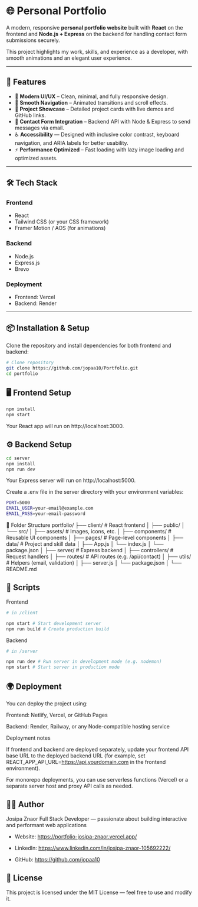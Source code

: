 # 🌐 Personal Portfolio

A modern, responsive **personal portfolio website** built with **React** on the frontend and **Node.js + Express** on the backend for handling contact form submissions securely.

This project highlights my work, skills, and experience as a developer, with smooth animations and an elegant user experience.

---

## 🚀 Features

- 🎨 **Modern UI/UX** – Clean, minimal, and fully responsive design.
- 🧭 **Smooth Navigation** – Animated transitions and scroll effects.
- 💼 **Project Showcase** – Detailed project cards with live demos and GitHub links.
- 💬 **Contact Form Integration** – Backend API with Node & Express to send messages via email.
- ♿ **Accessibility** — Designed with inclusive color contrast, keyboard navigation, and ARIA labels for better usability.
- ⚡ **Performance Optimized** – Fast loading with lazy image loading and optimized assets.

---

## 🛠️ Tech Stack

### **Frontend**

- React
- Tailwind CSS (or your CSS framework)
- Framer Motion / AOS (for animations)

### **Backend**

- Node.js
- Express.js
- Brevo

### **Deployment**

- Frontend: Vercel
- Backend: Render

---

## 📦 Installation & Setup

Clone the repository and install dependencies for both frontend and backend:

```bash
# Clone repository
git clone https://github.com/jopaa10/Portfolio.git
cd portfolio
```

## 🖥️ Frontend Setup

```bash
npm install
npm start
```

Your React app will run on http://localhost:3000.

## ⚙️ Backend Setup

```bash
cd server
npm install
npm run dev
```

Your Express server will run on http://localhost:5000.

Create a .env file in the server directory with your environment variables:

```bash
PORT=5000
EMAIL_USER=your-email@example.com
EMAIL_PASS=your-email-password
```

🧱 Folder Structure
portfolio/
├── client/ # React frontend
│ ├── public/
│ └── src/
│ ├── assets/ # Images, icons, etc.
│ ├── components/ # Reusable UI components
│ ├── pages/ # Page-level components
│ ├── data/ # Project and skill data
│ ├── App.js
│ └── index.js
│ └── package.json
│
├── server/ # Express backend
│ ├── controllers/ # Request handlers
│ ├── routes/ # API routes (e.g. /api/contact)
│ ├── utils/ # Helpers (email, validation)
│ ├── server.js
│ └── package.json
│
└── README.md

## 🧰 Scripts

Frontend

```bash
# in /client

npm start # Start development server
npm run build # Create production build
```

Backend

```bash
# in /server

npm run dev # Run server in development mode (e.g. nodemon)
npm start # Start server in production mode
```

## 🌍 Deployment

You can deploy the project using:

Frontend: Netlify, Vercel, or GitHub Pages

Backend: Render, Railway, or any Node-compatible hosting service

Deployment notes

If frontend and backend are deployed separately, update your frontend API base URL to the deployed backend URL (for example, set REACT_APP_API_URL=https://api.yourdomain.com in the frontend environment).

For monorepo deployments, you can use serverless functions (Vercel) or a separate server host and proxy API calls as needed.

## 🧑‍💻 Author

Josipa Znaor
Full Stack Developer — passionate about building interactive and performant web applications

- Website: https://portfolio-josipa-znaor.vercel.app/

- LinkedIn: https://www.linkedin.com/in/josipa-znaor-105692222/

- GitHub: https://github.com/jopaa10

## 📜 License

This project is licensed under the MIT License — feel free to use and modify it.

